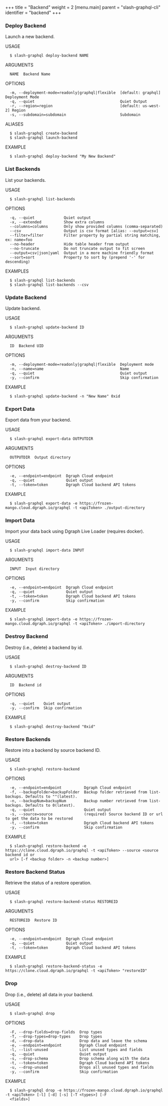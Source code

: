 +++
title = "Backend"
weight = 2
[menu.main]
    parent = "slash-graphql-cli"
    identifier = "backend"
+++

### Deploy Backend

Launch a new backend.

USAGE
```
  $ slash-graphql deploy-backend NAME
```

ARGUMENTS
```
  NAME  Backend Name
```

OPTIONS
```
  -m, --deployment-mode=readonly|graphql|flexible  [default: graphql] Deployment Mode
  -q, --quiet                                      Quiet Output
  -r, --region=region                              [default: us-west-2] Region
  -s, --subdomain=subdomain                        Subdomain
```

ALIASES
```
  $ slash-graphql create-backend
  $ slash-graphql launch-backend
```

EXAMPLE
```
  $ slash-graphql deploy-backend "My New Backend"
```

### List Backends

List your backends.

USAGE
```
  $ slash-graphql list-backends
```

OPTIONS
```
  -q, --quiet             Quiet output
  -x, --extended          Show extra columns
  --columns=columns       Only show provided columns (comma-separated)
  --csv                   Output is csv format [alias: --output=csv]
  --filter=filter         Filter property by partial string matching, ex: name=foo
  --no-header             Hide table header from output
  --no-truncate           Do not truncate output to fit screen
  --output=csv|json|yaml  Output in a more machine friendly format
  --sort=sort             Property to sort by (prepend '-' for descending)
```

EXAMPLES
```
  $ slash-graphql list-backends
  $ slash-graphql list-backends --csv
```

### Update Backend

Update backend.

USAGE
```
  $ slash-graphql update-backend ID
```

ARGUMENTS
```
  ID  Backend UID
```

OPTIONS
```
  -m, --deployment-mode=readonly|graphql|flexible  Deployment mode
  -n, --name=name                                  Name
  -q, --quiet                                      Quiet output
  -y, --confirm                                    Skip confirmation
```

EXAMPLE
```
  $ slash-graphql update-backend -n "New Name" 0xid
```

### Export Data

Export data from your backend.

USAGE
```
  $ slash-graphql export-data OUTPUTDIR
```

ARGUMENTS
```
  OUTPUTDIR  Output directory
```

OPTIONS
```
  -e, --endpoint=endpoint  Dgraph Cloud endpoint
  -q, --quiet              Quiet output
  -t, --token=token        Dgraph Cloud backend API tokens
```

EXAMPLE
```
  $ slash-graphql export-data -e https://frozen-mango.cloud.dgraph.io/graphql -t <apiToken> ./output-directory
```

### Import Data

Import your data back using Dgraph Live Loader (requires docker).

USAGE
```
  $ slash-graphql import-data INPUT
```

ARGUMENTS
```
  INPUT  Input directory
```

OPTIONS
```
  -e, --endpoint=endpoint  Dgraph Cloud endpoint
  -q, --quiet              Quiet output
  -t, --token=token        Dgraph Cloud backend API tokens
  -y, --confirm            Skip confirmation
```

EXAMPLE
```
  $ slash-graphql import-data -e https://frozen-mango.cloud.dgraph.io/graphql -t <apiToken> ./import-directory
```

### Destroy Backend

Destroy (i.e., delete) a backend by id.

USAGE
```
  $ slash-graphql destroy-backend ID
```

ARGUMENTS
```
  ID  Backend id
```

OPTIONS
```
  -q, --quiet    Quiet output
  -y, --confirm  Skip confirmation
```

EXAMPLE
```
  $ slash-graphql destroy-backend "0xid"
```

### Restore Backends

Restore into a backend by source backend ID.

USAGE
```
  $ slash-graphql restore-backend
```

OPTIONS
```
  -e, --endpoint=endpoint          Dgraph Cloud endpoint
  -f, --backupFolder=backupFolder  Backup folder retrieved from list-backups. Defaults to ""(latest).
  -n, --backupNum=backupNum        Backup number retrieved from list-backups. Defaults to 0(latest).
  -q, --quiet                      Quiet output
  -s, --source=source              (required) Source backend ID or url to get the data to be restored
  -t, --token=token                Dgraph Cloud backend API tokens
  -y, --confirm                    Skip confirmation
```

EXAMPLE
```
  $ slash-graphql restore-backend -e https://clone.cloud.dgraph.io/graphql -t <apiToken> --source <source backend id or 
  url> [-f <backup folder> -n <backup number>]
```

### Restore Backend Status

Retrieve the status of a restore operation.

USAGE
```
  $ slash-graphql restore-backend-status RESTOREID
```

ARGUMENTS
```
  RESTOREID  Restore ID
```

OPTIONS
```
  -e, --endpoint=endpoint  Dgraph Cloud endpoint
  -q, --quiet              Quiet output
  -t, --token=token        Dgraph Cloud backend API tokens
```

EXAMPLE
```
  $ slash-graphql restore-backend-status -e https://clone.cloud.dgraph.io/graphql -t <apiToken> "restoreID"
```

### Drop

Drop (i.e., delete) all data in your backend.

USAGE
```
  $ slash-graphql drop
```

OPTIONS
```
  -F, --drop-fields=drop-fields  Drop types
  -T, --drop-types=drop-types    Drop types
  -d, --drop-data                Drop data and leave the schema
  -e, --endpoint=endpoint        Dgraph Cloud endpoint
  -l, --list-unused              List unused types and fields
  -q, --quiet                    Quiet output
  -s, --drop-schema              Drop schema along with the data
  -t, --token=token              Dgraph Cloud backend API tokens
  -u, --drop-unused              Drops all unused types and fields
  -y, --confirm                  Skip confirmation
```

EXAMPLE
```
  $ slash-graphql drop -e https://frozen-mango.cloud.dgraph.io/graphql -t <apiToken> [-l] [-d] [-s] [-T <types>] [-F 
  <fields>]
```
